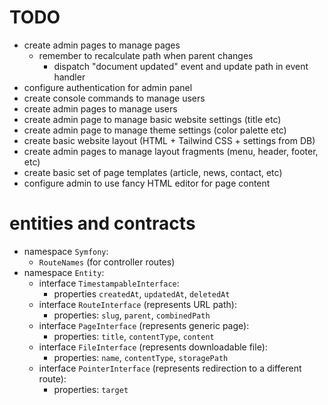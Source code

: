 # TODO

- create admin pages to manage pages
  - remember to recalculate path when parent changes
    - dispatch "document updated" event and update path in event handler
- configure authentication for admin panel
- create console commands to manage users
- create admin pages to manage users
- create admin page to manage basic website settings (title etc)
- create admin page to manage theme settings (color palette etc)
- create basic website layout (HTML + Tailwind CSS + settings from DB)
- create admin pages to manage layout fragments (menu, header, footer, etc)
- create basic set of page templates (article, news, contact, etc)
- configure admin to use fancy HTML editor for page content

# entities and contracts

- namespace `Symfony`:
  - `RouteNames` (for controller routes)
- namespace `Entity`:
  - interface `TimestampableInterface`:
    - properties `createdAt`, `updatedAt`, `deletedAt`
  - interface `RouteInterface` (represents URL path):
    - properties: `slug`, `parent`, `combinedPath`
  - interface `PageInterface` (represents generic page):
    - properties: `title`, `contentType`, `content`
  - interface `FileInterface` (represents downloadable file):
    - properties: `name`, `contentType`, `storagePath`
  - interface `PointerInterface` (represents redirection to a different route):
    - properties: `target`
